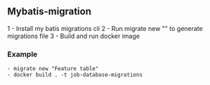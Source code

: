 ## Mybatis-migration

1 - Install my batis migrations cli 
2 - Run migrate new "<NAME>" to generate migrations file
3 - Build and run docker image


### Example

    - migrate new "Feature table"
    - docker build . -t job-database-migrations